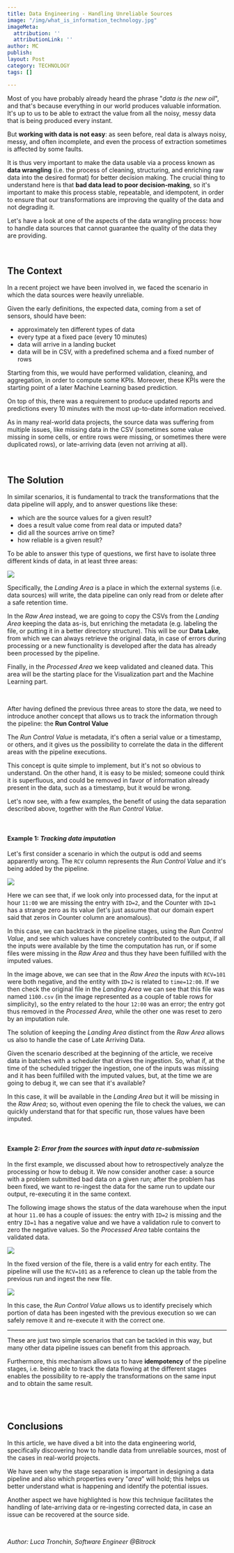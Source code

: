 ```yaml
---
title: Data Engineering - Handling Unreliable Sources
image: "/img/what_is_information_technology.jpg"
imageMeta:
  attribution: ''
  attributionLink: ''
author: MC
publish: 
layout: Post
category: TECHNOLOGY
tags: []

---
```

Most of you have probably already heard the phrase "_data is the new oil_", and that's because everything in our world produces valuable information. It's up to us to be able to extract the value from all the noisy, messy data that is being produced every instant.

But **working with data is not easy**: as seen before, real data is always noisy, messy, and often incomplete, and even the process of extraction sometimes is affected by some faults.

It is thus very important to make the data usable via a process known as **data wrangling** (i.e. the process of cleaning, structuring, and enriching raw data into the desired format) for better decision making. The crucial thing to understand here is that **bad data lead to poor decision-making**, so it's important to make this process stable, repeatable, and idempotent, in order to ensure that our transformations are improving the quality of the data and not degrading it.

Let's have a look at one of the aspects of the data wrangling process: how to handle data sources that cannot guarantee the quality of the data they are providing.

<br />

## The Context

In a recent project we have been involved in, we faced the scenario in which the data sources were heavily unreliable.

Given the early definitions, the expected data, coming from a set of sensors, should have been:

* approximately ten different types of data
* every type at a fixed pace (every 10 minutes)
* data will arrive in a landing bucket
* data will be in CSV, with a predefined schema and a fixed number of rows

Starting from this, we would have performed validation, cleaning, and aggregation, in order to compute some KPIs. Moreover, these KPIs were the starting point of a later Machine Learning based prediction.

On top of this, there was a requirement to produce updated reports and predictions every 10 minutes with the most up-to-date information received.

As in many real-world data projects, the source data was suffering from multiple issues, like missing data in the CSV (sometimes some value missing in some cells, or entire rows were missing, or sometimes there were duplicated rows), or late-arriving data (even not arriving at all).

<br />

## The Solution

In similar scenarios, it is fundamental to track the transformations that the data pipeline will apply, and to answer questions like these:

* which are the source values for a given result?
* does a result value come from real data or imputed data?
* did all the sources arrive on time?
* how reliable is a given result?

To be able to answer this type of questions, we first have to isolate three different kinds of data, in at least three areas:

![](/img/schermata-2020-10-13-alle-11-04-46.png)

Specifically, the _Landing Area_ is a place in which the external systems (i.e. data sources) will write, the data pipeline can only read from or delete after a safe retention time.

In the _Raw Area_ instead, we are going to copy the CSVs from the _Landing Area_ keeping the data as-is, but enriching the metadata (e.g. labeling the file, or putting it in a better directory structure). This will be our **Data Lake**, from which we can always retrieve the original data, in case of errors during processing or a new functionality is developed after the data has already been processed by the pipeline.

Finally, in the _Processed Area_ we keep validated and cleaned data. This area will be the starting place for the Visualization part and the Machine Learning part.

<br />

After having defined the previous three areas to store the data, we need to introduce another concept that allows us to track the information through the pipeline: the **Run Control Value**

The _Run Control Value_ is metadata, it's often a serial value or a timestamp, or others, and it gives us the possibility to correlate the data in the different areas with the pipeline executions.

This concept is quite simple to implement, but it's not so obvious to understand. On the other hand, it is easy to be misled; someone could think it is superfluous, and could be removed in favor of information already present in the data, such as a timestamp, but it would be wrong.

Let's now see, with a few examples, the benefit of using the data separation described above, together with the _Run Control Value_.

<br />

#### Example 1: _Tracking data imputation_

Let's first consider a scenario in which the output is odd and seems apparently wrong.  The `RCV` column represents the _Run Control Value_ and it's being added by the pipeline.

![](/img/de_bs_example_1_img_1-d8fdbf56.png)

Here we can see that, if we look only into processed data, for the input at hour `11:00` we are missing the entry with `ID=2`, and the Counter with `ID=1` has a strange zero as its value (let's just assume that our domain expert said that zeros in Counter column are anomalous).

In this case, we can backtrack in the pipeline stages, using the _Run Control Value_, and see which values have concretely contributed to the output, if all the inputs were available by the time the computation has run, or if some files were missing in the _Raw Area_ and thus they have been fulfilled with the imputed values.

In the image above, we can see that in the _Raw Area_ the inputs with `RCV=101` were both negative, and the entity with `ID=2` is related to `time=12:00`. If we then check the original file in the _Landing Area_ we can see that this file was named `1100.csv` (in the image represented as a couple of table rows for simplicity), so the entry related to the hour `12:00` was an error; the entry got thus removed in the _Processed Area_, while the other one was reset to zero by an imputation rule.

The solution of keeping the _Landing Area_ distinct from the _Raw Area_ allows us also to handle the case of Late Arriving Data.

Given the scenario described at the beginning of the article, we receive data in batches with a scheduler that drives the ingestion. So, what if, at the time of the scheduled trigger the ingestion, one of the inputs was missing and it has been fulfilled with the imputed values, but, at the time we are going to debug it, we can see that it's available?

In this case, it will be available in the _Landing Area_ but it will be missing in the _Raw Area_; so, without even opening the file to check the values, we can quickly understand that for that specific run, those values have been imputed.

<br />

#### Example 2: _Error from the sources with input data re-submission_

In the first example, we discussed about how to retrospectively analyze the processing or how to debug it. We now consider another case: a source with a problem submitted bad data on a given run; after the problem has been fixed, we want to re-ingest the data for the same run to update our output, re-executing it in the same context.

The following image shows the status of the data warehouse when the input at hour `11.00` has a couple of issues: the entry with `ID=2` is missing and the entry `ID=1` has a negative value and we have a validation rule to convert to zero the negative values. So the _Processed Area_ table contains the validated data.

![](/img/de_bs_example_2_img_1-bb498020.png)

In the fixed version of the file, there is a valid entry for each entity. The pipeline will use the `RCV=101` as a reference to clean up the table from the previous run and ingest the new file.

![](/img/de_bs_example_2_img_2-9bdc205e.png)

In this case, the _Run Control Value_ allows us to identify precisely which portion of data has been ingested with the previous execution so we can safely remove it and re-execute it with the correct one.

***

These are just two simple scenarios that can be tackled in this way, but many other data pipeline issues can benefit from this approach.

Furthermore, this mechanism allows us to have **idempotency** of the pipeline stages, i.e. being able to track the data flowing at the different stages enables the possibility to re-apply the transformations on the same input and to obtain the same result.

<br />

<br />

## Conclusions

In this article, we have dived a bit into the data engineering world, specifically discovering how to handle data from unreliable sources, most of the cases in real-world projects.

We have seen why the stage separation is important in designing a data pipeline and also which properties every "_area_" will hold; this helps us  better understand what is happening and identify the potential issues.

Another aspect we have highlighted is how this technique facilitates the handling of late-arriving data or re-ingesting corrected data, in case an issue can be recovered at the source side.

<br />

_Author: Luca Tronchin, Software Engineer @Bitrock_